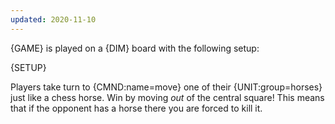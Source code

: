 ```yaml
---
updated: 2020-11-10
---
```

{GAME} is played on a {DIM} board with the following setup:

{SETUP}

Players take turn to {CMND:name=move} one of their {UNIT:group=horses} just like a chess horse. Win by moving *out* of the central square! This means that if the opponent has a horse there you are forced to kill it.
